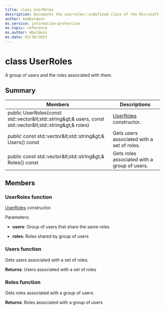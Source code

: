 ```yaml
---
title: class UserRoles 
description: Documents the userroles::undefined class of the Microsoft Information Protection (MIP) SDK.
author: msmbaldwin
ms.service: information-protection
ms.topic: reference
ms.author: mbaldwin
ms.date: 03/30/2023
---
```


# class UserRoles 
A group of users and the roles associated with them.
  
## Summary
 Members                        | Descriptions                                
--------------------------------|---------------------------------------------
public UserRoles(const std::vector\&lt;std::string\&gt;& users, const std::vector\&lt;std::string\&gt;& roles)  |  [UserRoles](#class_user_roles) constructor.
public const std::vector\&lt;std::string\&gt;& Users() const  |  Gets users associated with a set of roles.
public const std::vector\&lt;std::string\&gt;& Roles() const  |  Gets roles associated with a group of users.
  
## Members
  
### UserRoles function
[UserRoles](undefined) constructor.

Parameters:  
* **users**: Group of users that share the same roles 


* **roles**: Roles shared by group of users


  
### Users function
Gets users associated with a set of roles.

  
**Returns**: Users associated with a set of roles
  
### Roles function
Gets roles associated with a group of users.

  
**Returns**: Roles associated with a group of users